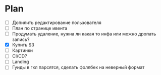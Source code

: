 # Plan
- [ ] Допилить редактирование пользователя
- [ ] План по странице ивента
- [ ] Продумать удаление, нужна ли какая то инфа или можно дропать запись?
- [x] Купить S3
- [ ] Картинки
- [ ] CI/CD?
- [ ] Landing
- [ ] Гуиды в гкл парсятся, сделать фоллбек на неверный формат